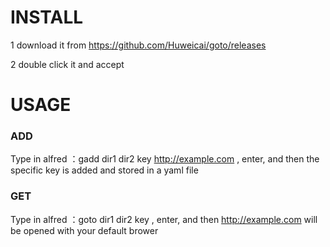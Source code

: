 # INSTALL

1 download it from https://github.com/Huweicai/goto/releases

2 double click it and accept

# USAGE

### ADD

Type in alfred ：gadd dir1 dir2 key  http://example.com , enter, and then the specific key is added and stored in a yaml
file

### GET

Type in alfred ：goto dir1 dir2 key , enter, and then http://example.com will be opened with your default brower